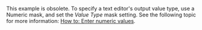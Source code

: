 This example is obsolete. To specify a text editor's output value type, use a Numeric mask, and set the _Value Type_ mask setting. See the following topic for more information: [How to: Enter numeric values](https://docs.devexpress.com/WindowsForms/120741/controls-and-libraries/editors-and-simple-controls/examples/how-to-enter-numeric-values).